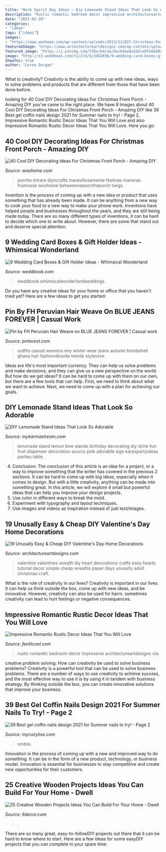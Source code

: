 ```yaml
---
title: "Work Spirit Day Ideas ~ Diy Lemonade Stand Ideas That Look So Adorable"
description: "Rustic romantic bedroom decor impressive architectureartdesigns via"
date: "2023-02-24"
categories:
- "ideas"
tags: ["ideas"]
images:
- "https://www.woohome.com/wp-content/uploads/2013/12/DIY-Christmas-Porch-Ideas-32.jpg"
featuredImage: "https://www.architectureartdesigns.com/wp-content/uploads/2015/01/952.jpg"
featured_image: "https://i.pinimg.com/736x/b4/ae/8a/b4ae8a1d2ca9fe84d0dfb28184ce7890.jpg"
image: "http://s3.weddbook.com/t1/2/4/5/2452836/9-wedding-card-boxes-gift-holder-ideas-whimsical-wonderland.jpg"
ShowToc: true
author: "Lorna Durgan"
---
```



What is creativity?
Creativity is the ability to come up with new ideas, ways to solve problems and products that are different from those that have been done before.

	

		
looking for 40 Cool DIY Decorating Ideas For Christmas Front Porch - Amazing DIY you've came to the right place. We have 8 Images about 40 Cool DIY Decorating Ideas For Christmas Front Porch - Amazing DIY like 39 Best gel coffin nails design 2021 for Summer nails to try! - Page 2, Impressive Romantic Rustic Decor Ideas That You Will Love and also Impressive Romantic Rustic Decor Ideas That You Will Love. Here you go:
		
    
## 40 Cool DIY Decorating Ideas For Christmas Front Porch - Amazing DIY

<img loading=lazy src="https://www.woohome.com/wp-content/uploads/2013/12/DIY-Christmas-Porch-Ideas-32.jpg" onerror="this.onerror=null;this.src='https://tse3.mm.bing.net/th?id=OIP.ACD-9L_XuY4dS6xDYKWw2gHaLL&amp;pid=15.1';" alt="40 Cool DIY Decorating Ideas For Christmas Front Porch - Amazing DIY">

_Source: woohome.com_

>porche intrare diyncrafts maravillosamente festivas maneras frumoase woohome betweennapsontheporch twigs. 

	

Invention is the process of coming up with a new idea or product that uses something that has already been made. It can be anything from a new way to cook your food to a new way to make your phone work. Inventions have helped people and businesses throughout the years, and they are still being made today. There are so many different types of inventions, it can be hard to decide which one to write about. However, there are some that stand out and deserve special attention.

    
## 9 Wedding Card Boxes &amp; Gift Holder Ideas - Whimsical Wonderland

<img loading=lazy src="http://s3.weddbook.com/t1/2/4/5/2452836/9-wedding-card-boxes-gift-holder-ideas-whimsical-wonderland.jpg" onerror="this.onerror=null;this.src='https://tse2.mm.bing.net/th?id=OIP.enLdoo2jj5QbzHGMgE7d5QHaLH&amp;pid=15.1';" alt="9 Wedding Card Boxes &amp; Gift Holder Ideas - Whimsical Wonderland">

_Source: weddbook.com_

>weddbook whimsicalwonderlandweddings. 

	

Do you have any creative ideas for your home or office that you haven't tried yet? Here are a few ideas to get you started: 

    
## Pin By FH Peruvian Hair Weave On BLUE JEANS FOREVER | Casual Work

<img loading=lazy src="https://i.pinimg.com/736x/b4/ae/8a/b4ae8a1d2ca9fe84d0dfb28184ce7890.jpg" onerror="this.onerror=null;this.src='https://tse1.mm.bing.net/th?id=OIP.ADWSO13NKUsjKEflIKGSRwHaLH&amp;pid=15.1';" alt="Pin by FH Peruvian Hair Weave on BLUE JEANS FOREVER | Casual work">

_Source: pinterest.com_

>outfits casual womens eny winter wear jeans autumn bombshell ghana hair fashiondioxide trends stylevore. 

	

Ideas are life's most important currency. They can help us solve problems and make decisions, and they can give us a new perspective on the world. But how do we get ideas? It can be hard to come up with them on our own, but there are a few tools that can help. First, we need to think about what we want to achieve. Next, we need to come up with a plan for achieving our goals.

    
## DIY Lemonade Stand Ideas That Look So Adorable

<img loading=lazy src="https://mykarmastream.com/wp-content/uploads/2019/02/DIY-Lemonade-Stand-8.jpg" onerror="this.onerror=null;this.src='https://tse3.mm.bing.net/th?id=OIP.THXgFaWKJhiAhFaicGhEIQHaLH&amp;pid=15.1';" alt="DIY Lemonade Stand Ideas That Look So Adorable">

_Source: mykarmastream.com_

>lemonade stand lemon lime stands birthday decorating diy drink fun fruit dispenser decoration source pink adorable sign karaspartyideas parties table. 

	

4. Conclusion: The conclusion of this article is an idea for a project, or a way to improve something that the writer has covered in the previous 2 sections.
It can be hard to come up with big ideas, especially when it comes to design. But with a little creativity, anything can be made into something great. In this article, we will explore 4 small but powerful ideas that can help you improve your design projects.
1. Use color in different ways to break the mold.
2. Experiment with typography and layout techniques.
3. Use images and videos as inspiration instead of just text/images.

    
## 19 Unusally Easy &amp; Cheap DIY Valentine&#039;s Day Home Decorations

<img loading=lazy src="https://www.architectureartdesigns.com/wp-content/uploads/2015/01/952.jpg" onerror="this.onerror=null;this.src='https://tse3.mm.bing.net/th?id=OIP.pcG4YXATPk6KQ2iBCVqAvwHaKl&amp;pid=15.1';" alt="19 Unusally Easy &amp; Cheap DIY Valentine&#039;s Day Home Decorations">

_Source: architectureartdesigns.com_

>valentine valentines wreath diy heart decorations crafts easy hearts tutorial decor simple cheap wreaths paper days unusally adult christmas craft. 

	

What is the role of creativity in our lives?
Creativity is important in our lives. It can help us think outside the box, come up with new ideas, and be innovative. However, creativity can also be used for harm. sometimes creativity can lead to hurt feelings or negative consequences.

    
## Impressive Romantic Rustic Decor Ideas That You Will Love

<img loading=lazy src="https://feelitcool.com/wp-content/uploads/2016/01/romantic-rustic-bedroom-ideas.jpg" onerror="this.onerror=null;this.src='https://tse2.mm.bing.net/th?id=OIP.C2Ibkvl0ZBb7kkTYoLlEmQHaJ6&amp;pid=15.1';" alt="Impressive Romantic Rustic Decor Ideas That You Will Love">

_Source: feelitcool.com_

>rustic romantic bedroom decor impressive architectureartdesigns via. 

	

creative problem solving: How can creativity be used to solve business problems?
Creativity is a powerful tool that can be used to solve business problems. There are a number of ways to use creativity to achieve success, and the most effective way to use it is by using it in tandem with business strategy. By thinking outside the box, you can create innovative solutions that improve your business.

    
## 39 Best Gel Coffin Nails Design 2021 For Summer Nails To Try! - Page 2

<img loading=lazy src="https://mycozylive.com/wp-content/uploads/2021/05/13-768x1152.jpg" onerror="this.onerror=null;this.src='https://tse1.mm.bing.net/th?id=OIP.SXj8TVhj8GTz0ICb7osEDwHaLH&amp;pid=15.1';" alt="39 Best gel coffin nails design 2021 for Summer nails to try! - Page 2">

_Source: mycozylive.com_

>ombre. 

	

Innovation is the process of coming up with a new and improved way to do something. It can be in the form of a new product, technology, or business model. Innovation is essential for businesses to stay competitive and create new opportunities for their customers.

    
## 25 Creative Wooden Projects Ideas You Can Build For Your Home - Dwell

<img loading=lazy src="https://4.bp.blogspot.com/-PIIlPuHwroI/WIDldJdgKWI/AAAAAAAAK3c/6-Pb1YNMctw7nn-m1GmxutaefK8Z1qlBwCLcB/s1600/254.jpg" onerror="this.onerror=null;this.src='https://tse3.mm.bing.net/th?id=OIP.B7ULWE37WH7PzvoEPTzTLgHaJ4&amp;pid=15.1';" alt="25 Creative Wooden Projects Ideas You Can Build For Your Home - Dwell">

_Source: 6decor.com_

>. 

	

There are so many great, easy-to-followDIY projects out there that it can be hard to know where to start. Here are a few ideas for some easyDIY projects that you can complete in your spare time: 

